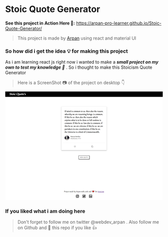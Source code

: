 # Stoic Quote Generator 

 **See this project in Action Here 🚀:** https://arpan-pro-learner.github.io/Stoic-Quote-Generator/ 

> This project is made by [Arpan](https://www.instagram.com/theselftaught.dev/) using react and material UI


### So how did i get the idea 💡 for making this project

As i am learning react js right now 
i wanted to make a ***small project on my own to test my knowledge 🧠*** 
. So i thought to make this Stoicism Quote Generator 

> Here is a ScreenShot 📷 of the project on desktop 👇

![alt text](./src/assets/projectSS/Stoic%20Quote's.png)


### If you liked what i am doing here 
> Don't forget to follow me on twitter @webdev_arpan .
> Also follow me on Github and 🌟 this repo if you like 👍
